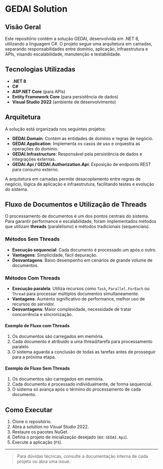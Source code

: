 # GEDAI Solution

## Visão Geral

Este repositório contém a solução GEDAI, desenvolvida em .NET 8, utilizando a linguagem C#. O projeto segue uma arquitetura em camadas, separando responsabilidades entre domínio, aplicação, infraestrutura e APIs, visando escalabilidade, manutenção e testabilidade.

## Tecnologias Utilizadas

- **.NET 8**
- **C#**
- **ASP.NET Core** (para APIs)
- **Entity Framework Core** (para persistência de dados)
- **Visual Studio 2022** (ambiente de desenvolvimento)

## Arquitetura

A solução está organizada nos seguintes projetos:

- **GEDAI.Domain**: Contém as entidades de domínio e regras de negócio.
- **GEDAI.Application**: Implementa os casos de uso e orquestra as operações do domínio.
- **GEDAI.Infrastructure**: Responsável pela persistência de dados e integrações externas.
- **GEDAI.Api / GEDAI.Authorization.Api**: Exposição de endpoints REST para consumo externo.

A arquitetura em camadas permite desacoplamento entre regras de negócio, lógica de aplicação e infraestrutura, facilitando testes e evolução do sistema.

## Fluxo de Documentos e Utilização de Threads

O processamento de documentos é um dos pontos centrais do sistema. Para garantir performance e escalabilidade, foram implementados métodos que utilizam **threads** (paralelismo) e métodos tradicionais (sequenciais).

### Métodos Sem Threads

- **Execução sequencial**: Cada documento é processado um após o outro.
- **Vantagens**: Simplicidade, fácil depuração.
- **Desvantagens**: Baixo desempenho em cenários de grande volume de documentos.

### Métodos Com Threads

- **Execução paralela**: Utiliza recursos como `Task`, `Parallel.ForEach` ou `Thread` para processar múltiplos documentos simultaneamente.
- **Vantagens**: Aumento significativo de performance, melhor uso de recursos do servidor.
- **Desvantagens**: Maior complexidade, necessidade de tratar concorrência e sincronização.

#### Exemplo de Fluxo com Threads

1. Os documentos são carregados em memória.
2. Cada documento é atribuído a uma thread/tarefa para processamento paralelo.
3. O sistema aguarda a conclusão de todas as tarefas antes de prosseguir para a próxima etapa.

#### Exemplo de Fluxo Sem Threads

1. Os documentos são carregados em memória.
2. Cada documento é processado individualmente, de forma sequencial.
3. O sistema só avança após o término do processamento de cada documento.

## Como Executar

1. Clone o repositório.
2. Abra a solution no Visual Studio 2022.
3. Restaure os pacotes NuGet.
4. Defina o projeto de inicialização desejado (ex: `GEDAI.Api`).
5. Execute a aplicação (`F5`).

---

> Para dúvidas técnicas, consulte a documentação interna de cada projeto ou abra uma issue.
